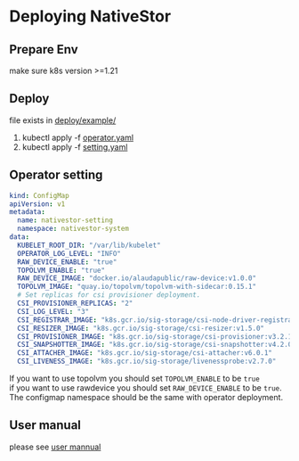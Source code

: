 Deploying NativeStor
=============

Prepare Env
----------
make sure k8s version >=1.21

Deploy
------------
file exists in [deploy/example/](../deploy/example)
1. kubectl apply -f [operator.yaml](../deploy/example/operator.yaml)
2. kubectl apply -f [setting.yaml](../deploy/example/setting.yaml)



Operator setting
-------------

```yaml
kind: ConfigMap
apiVersion: v1
metadata:
  name: nativestor-setting
  namespace: nativestor-system
data:
  KUBELET_ROOT_DIR: "/var/lib/kubelet"
  OPERATOR_LOG_LEVEL: "INFO"
  RAW_DEVICE_ENABLE: "true"
  TOPOLVM_ENABLE: "true"
  RAW_DEVICE_IMAGE: "docker.io/alaudapublic/raw-device:v1.0.0"
  TOPOLVM_IMAGE: "quay.io/topolvm/topolvm-with-sidecar:0.15.1"
  # Set replicas for csi provisioner deployment.
  CSI_PROVISIONER_REPLICAS: "2"
  CSI_LOG_LEVEL: "3"
  CSI_REGISTRAR_IMAGE: "k8s.gcr.io/sig-storage/csi-node-driver-registrar:v2.5.1"
  CSI_RESIZER_IMAGE: "k8s.gcr.io/sig-storage/csi-resizer:v1.5.0"
  CSI_PROVISIONER_IMAGE: "k8s.gcr.io/sig-storage/csi-provisioner:v3.2.1"
  CSI_SNAPSHOTTER_IMAGE: "k8s.gcr.io/sig-storage/csi-snapshotter:v4.2.0"
  CSI_ATTACHER_IMAGE: "k8s.gcr.io/sig-storage/csi-attacher:v6.0.1"
  CSI_LIVENESS_IMAGE: "k8s.gcr.io/sig-storage/livenessprobe:v2.7.0"
```
If you want to use topolvm you should set `TOPOLVM_ENABLE` to be `true`  
if you want to use rawdevice you should set `RAW_DEVICE_ENABLE` to be `true`.  
The configmap namespace should be the same with operator deployment.  

User manual
---------------
please see [user mannual](./user_manual.md)